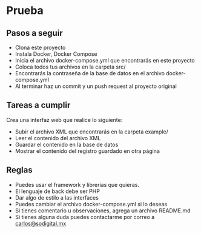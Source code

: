 # Prueba

## Pasos a seguir

- Clona este proyecto
- Instala Docker, Docker Compose
- Inicia el archivo docker-compose.yml que encontrarás en este proyecto
- Coloca todos tus archivos en la carpeta src/
- Encontrarás la contraseña de la base de datos en el archivo docker-compose.yml
- Al terminar haz un commit y un push request al proyecto original

## Tareas a cumplir

Crea una interfaz web que realice lo siguiente:

- Subir el archivo XML que encontrarás en la carpeta example/
- Leer el contenido del archivo XML
- Guardar el contenido en la base de datos
- Mostrar el contenido del registro guardado en otra página

## Reglas

- Puedes usar el framework y librerías que quieras.
- El lenguaje de back debe ser PHP
- Dar algo de estilo a las interfaces
- Puedes cambiar el archivo docker-compose.yml si lo deseas
- Si tienes comentario u observaciones, agrega un archivo README.md
- Si tienes alguna duda puedes contactarme por correo a carlos@sodigital.mx
